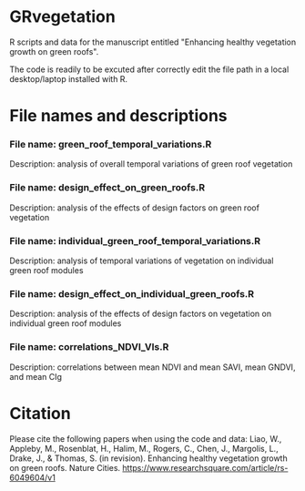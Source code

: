 # GRvegetation
R scripts and data for the manuscript entitled "Enhancing healthy vegetation growth on green roofs".

The code is readily to be excuted after correctly edit the file path in a local desktop/laptop installed with R.


# File names and descriptions
### File name: green_roof_temporal_variations.R
Description: analysis of overall temporal variations of green roof vegetation


### File name: design_effect_on_green_roofs.R
Description: analysis of the effects of design factors on green roof vegetation


### File name: individual_green_roof_temporal_variations.R
Description: analysis of temporal variations of vegetation on individual green roof modules


### File name: design_effect_on_individual_green_roofs.R
Description: analysis of the effects of design factors on vegetation on individual green roof modules


### File name: correlations_NDVI_VIs.R
Description: correlations between mean NDVI and mean SAVI, mean GNDVI, and mean CIg 


# Citation
Please cite the following papers when using the code and data: Liao, W., Appleby, M., Rosenblat, H., Halim, M., Rogers, C., Chen, J., Margolis, L., Drake, J., & Thomas, S. (in revision). Enhancing healthy vegetation growth on green roofs. Nature Cities. https://www.researchsquare.com/article/rs-6049604/v1
